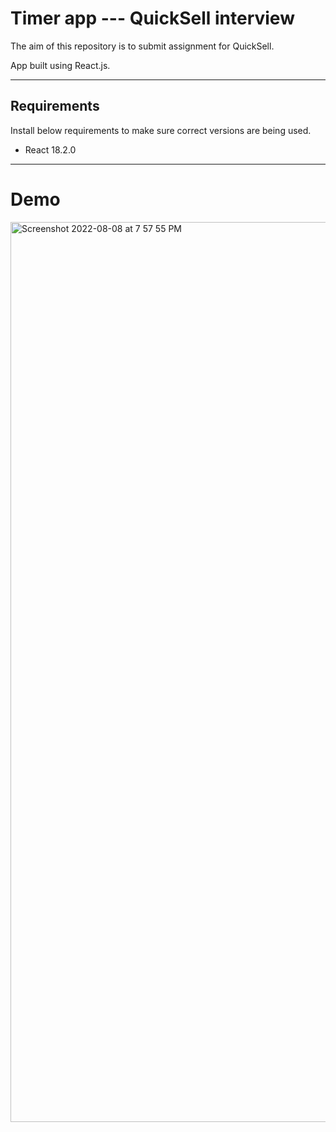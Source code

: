 # Timer app --- QuickSell interview

The aim of this repository is to submit assignment for QuickSell.

App built using React.js.

---

## Requirements

Install below requirements to make sure correct versions are being used.

- React 18.2.0

---

# Demo

<img width="1440" alt="Screenshot 2022-08-08 at 7 57 55 PM" src="https://user-images.githubusercontent.com/61192306/183442050-6a68e4ce-e515-4904-8c39-c305c05eef2f.png">
